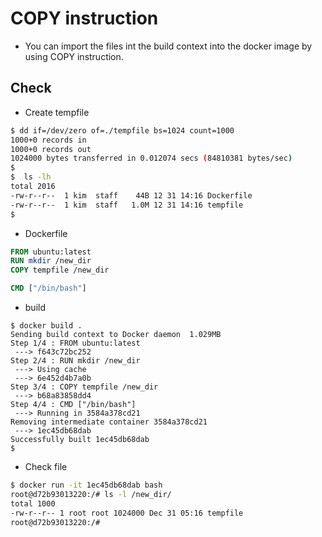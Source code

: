 # COPY instruction
- You can import the files int the build context into the docker image by using COPY instruction. 


## Check
- Create tempfile
```bash
$ dd if=/dev/zero of=./tempfile bs=1024 count=1000
1000+0 records in
1000+0 records out
1024000 bytes transferred in 0.012074 secs (84810381 bytes/sec)
$
$  ls -lh
total 2016
-rw-r--r--  1 kim  staff    44B 12 31 14:16 Dockerfile
-rw-r--r--  1 kim  staff   1.0M 12 31 14:16 tempfile
$
```

- Dockerfile
```Dockerfile
FROM ubuntu:latest
RUN mkdir /new_dir
COPY tempfile /new_dir

CMD ["/bin/bash"]
```

- build
```docker
$ docker build .
Sending build context to Docker daemon  1.029MB
Step 1/4 : FROM ubuntu:latest
 ---> f643c72bc252
Step 2/4 : RUN mkdir /new_dir
 ---> Using cache
 ---> 6e452d4b7a0b
Step 3/4 : COPY tempfile /new_dir
 ---> b68a83858dd4
Step 4/4 : CMD ["/bin/bash"]
 ---> Running in 3584a378cd21
Removing intermediate container 3584a378cd21
 ---> 1ec45db68dab
Successfully built 1ec45db68dab
$
```

- Check file
```bash
$ docker run -it 1ec45db68dab bash
root@d72b93013220:/# ls -l /new_dir/
total 1000
-rw-r--r-- 1 root root 1024000 Dec 31 05:16 tempfile
root@d72b93013220:/#
```
